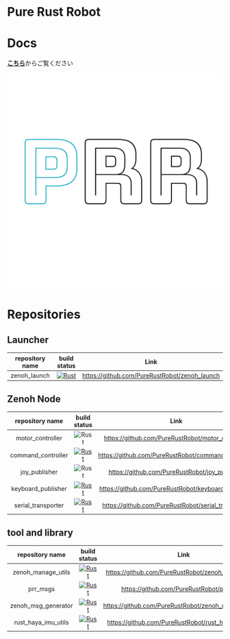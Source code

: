 # Pure Rust Robot

# Docs
[**こちら**](https://purerustrobot.github.io/prr-docs/)からご覧ください


![picture](https://github.com/PureRustRobot/.github/blob/main/prr.png)

# Repositories

## Launcher
|repository name|build status|Link|
|:--:|:--:|:--:|
|zenoh_launch|[![Rust](https://github.com/PureRustRobot/zenoh_launch/actions/workflows/rust.yml/badge.svg)](https://github.com/PureRustRobot/zenoh_launch/actions/workflows/rust.yml)|https://github.com/PureRustRobot/zenoh_launch|


## Zenoh Node
|repository name|build status|Link|
|:--:|:--:|:--:|
|motor_controller|![Rust](https://github.com/PureRustRobot/motor_controller/actions/workflows/rust.yml/badge.svg)|https://github.com/PureRustRobot/motor_controller|
|command_controller|[![Rust](https://github.com/PureRustRobot/command_controller/actions/workflows/rust.yml/badge.svg)](https://github.com/PureRustRobot/command_controller/actions/workflows/rust.yml)|https://github.com/PureRustRobot/command_controller|
|joy_publisher|![Rust](https://github.com/PureRustRobot/joy_publisher/actions/workflows/rust.yml/badge.svg)|https://github.com/PureRustRobot/joy_publisher|
|keyboard_publisher|[![Rust](https://github.com/PureRustRobot/keyboard_publisher/actions/workflows/rust.yml/badge.svg)](https://github.com/PureRustRobot/keyboard_publisher/actions/workflows/rust.yml)|https://github.com/PureRustRobot/keyboard_publisher|
|serial_transporter|[![Rust](https://github.com/PureRustRobot/serial_transporter/actions/workflows/rust.yml/badge.svg)](https://github.com/PureRustRobot/serial_transporter/actions/workflows/rust.yml)|https://github.com/PureRustRobot/serial_transporter|

## tool and library
|repository name|build status|Link|
|:--:|:--:|:--:|
|zenoh_manage_utils|[![Rust](https://github.com/PureRustRobot/zenoh_manage_utils/actions/workflows/rust.yml/badge.svg)](https://github.com/PureRustRobot/zenoh_manage_utils/actions/workflows/rust.yml)|https://github.com/PureRustRobot/zenoh_manage_utils|
|prr_msgs|[![Rust](https://github.com/PureRustRobot/prr_msgs/actions/workflows/rust.yml/badge.svg)](https://github.com/PureRustRobot/prr_msgs/actions/workflows/rust.yml)|https://github.com/PureRustRobot/prr_msgs|
|zenoh_msg_generator|[![Rust](https://github.com/PureRustRobot/zenoh_msg_generator/actions/workflows/rust.yml/badge.svg)](https://github.com/PureRustRobot/zenoh_msg_generator/actions/workflows/rust.yml)|https://github.com/PureRustRobot/zenoh_msg_generator|
|rust_haya_imu_utils|[![Rust](https://github.com/PureRustRobot/rust_haya_imu_utils/actions/workflows/rust.yml/badge.svg)](https://github.com/PureRustRobot/rust_haya_imu_utils/actions/workflows/rust.yml)|https://github.com/PureRustRobot/rust_haya_imu_utils|


